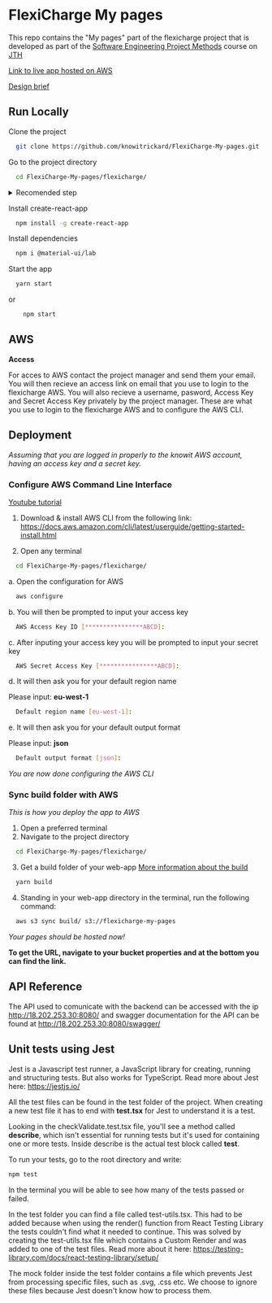 
# FlexiCharge My pages
This repo contains the "My pages" part of the flexicharge project that is developed as part of the [Software Engineering Project Methods](https://ju.se/en/study-at-ju/courses.html?courseCode=TMJN10&semester=20222&revision=1,000&lang=en&lang=en) course on [JTH](https://ju.se/en/about-us/school-of-engineering.html)

[Link to live app hosted on AWS](http://flexicharge-my-pages.s3-website-eu-west-1.amazonaws.com)

[Design brief](./public/Flexicharge%20My%20pages%20figma.pdf)

## Run Locally

Clone the project

```bash
  git clone https://github.com/knowitrickard/FlexiCharge-My-pages.git
```

Go to the project directory

```bash
  cd FlexiCharge-My-pages/flexicharge/
```

<details><summary>Recomended step</summary>

Uninstall create-react-app

```bash
  npm uninstall -g create-react-app
```

</details>

Install create-react-app

```bash
  npm install -g create-react-app
```

Install dependencies

```bash
  npm i @material-ui/lab
```

Start the app

```bash
  yarn start
```
or
```bash
    npm start
```


## AWS
**Access**

For acces to AWS contact the project manager and send them your email. 
You will then recieve an access link on email that you use to login to the flexicharge AWS.
You will also recieve a username, pasword, Access Key and Secret Access Key privately by the project manager.
These are what you use to login to the flexicharge AWS and to configure the AWS CLI.


## Deployment
*Assuming that you are logged in properly to the knowit AWS account, having an access key and a secret key.*

### Configure AWS Command Line Interface ###

[Youtube tutorial](https://youtu.be/BzzCIsjrE7U)

1. Download & install AWS CLI from the following link:
https://docs.aws.amazon.com/cli/latest/userguide/getting-started-install.html

2. Open any terminal
```bash
  cd FlexiCharge-My-pages/flexicharge/
```
a. Open the configuration for AWS
```bash
  aws configure
```
b. You will then be prompted to input your access key
```bash
  AWS Access Key ID [****************ABCD]:
```
c. After inputing your access key you will be prompted to input your secret key
```bash
  AWS Secret Access Key [****************ABCD]:
```
d. It will then ask you for your default region name

Please input: **eu-west-1**

```bash
  Default region name [eu-west-1]:
```
e. It will then ask you for your default output format

Please input: **json**

```bash
  Default output format [json]:
```
*You are now done configuring the AWS CLI*

### Sync build folder with AWS ###
*This is how you deploy the app to AWS*

1. Open a preferred terminal
2. Navigate to the project directory
```bash
  cd FlexiCharge-My-pages/flexicharge/
```
3. Get a build folder of your web-app [More information about the build](https://create-react-app.dev/docs/deployment/)
```bash
  yarn build
```
4. Standing in your web-app directory in the terminal, run the following command:
```bash
  aws s3 sync build/ s3://flexicharge-my-pages
```
*Your pages should be hosted now!*

**To get the URL, navigate to your bucket properties and at the bottom you can find the link.**


## API Reference

The API used to comunicate with the backend can be accessed with the ip http://18.202.253.30:8080/ and swagger documentation for the API can be found at http://18.202.253.30:8080/swagger/


## Unit tests using Jest

Jest is a Javascript test runner, a JavaScript library for creating, running and structuring tests. But also works for TypeScript.
Read more about Jest here: https://jestjs.io/

All the test files can be found in the test folder of the project.
When creating a new test file it has to end with **test.tsx** for Jest to understand it is a test.

Looking in the checkValidate.test.tsx file, you'll see a method called **describe**, which isn't essential for running tests but it's used for containing one or more tests.
Inside describe is the actual test block called **test**.

To run your tests, go to the root directory and write:
```bash
npm test
```

In the terminal you will be able to see how many of the tests passed or failed.

In the test folder you can find a file called test-utils.tsx. This had to be added because when using the render() function from React Testing Library the tests couldn't find what it needed to continue.
This was solved by creating the test-utils.tsx file which contains a Custom Render and was added to one of the test files.
Read more about it here: https://testing-library.com/docs/react-testing-library/setup/

The mock folder inside the test folder contains a file which prevents Jest from processing specific files, such as .svg, .css etc.
We choose to ignore these files because Jest doesn't know how to process them.
